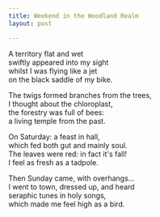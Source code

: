 ```yaml
---
title: Weekend in the Woodland Realm
layout: post

---
```


A territory flat and wet    
swiftly appeared into my sight    
whilst I was flying like a jet  
on the black saddle of my bike.  

The twigs formed branches from the trees,  
I thought about the chloroplast,    
the forestry was full of bees:  
a living temple from the past.    

On Saturday: a feast in hall,  
which fed both gut and mainly soul.  
The leaves were red: in fact it's fall!  
I feel as fresh as a tadpole.   

Then Sunday came, with overhangs...  
I went to town, dressed up, and heard  
seraphic tunes in holy songs,  
which made me feel high as a bird.  
